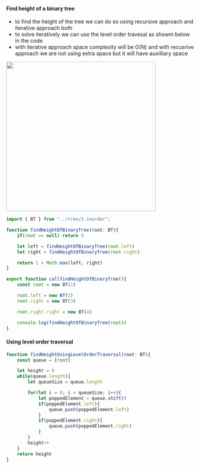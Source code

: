 #### Find height of a binary tree

- to find the height of the tree we can do so using recursive approach and iterative approach both
- to solve iteratively we can use the level order travesal as showm below in the code
- with iterative approach space complexity will be O(N) and with recusrive approach we are not using extra space but it will have auxilliary space 


<img src="https://github.com/user-attachments/assets/c048cd69-0a8c-402c-b8eb-bce356a559cb" width=400 height=400>

```ts
import { BT } from "../tree/2.inorder";

function findHeightOfBinaryTree(root: BT){
    if(root == null) return 0

    let left = findHeightOfBinaryTree(root.left)
    let right = findHeightOfBinaryTree(root.right)

    return 1 + Math.max(left, right)
}

export function callfindHeightOfBinaryTree(){
    const root = new BT(1)

    root.left = new BT(2)
    root.right = new BT(3)

    root.right.right = new BT(4)

    console.log(findHeightOfBinaryTree(root))
}

```

#### Using level order traversal
```ts
function findHeightUsingLevelOrderTraversal(root: BT){
    const queue = [root]

    let height = 0
    while(queue.length){
        let queueSize = queue.length

        for(let i = 0; i < queueSize; i++){
            let poppedElement = queue.shift()
            if(poppedElement.left){
                queue.push(poppedElement.left)
            }
            if(poppedElement.right){
                queue.push(poppedElement.right)
            }
        }
        height++
    }
    return height
}
```
